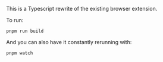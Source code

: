 This is a Typescript rewrite of the existing browser extension.

To run:

```
pnpm run build
```

And you can also have it constantly rerunning with:
```
pnpm watch
```
